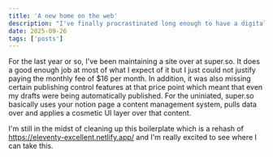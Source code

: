 ```yaml
---
title: 'A new home on the web'
description: "I've finally procrastinated long enough to have a digital nook online"
date: 2025-09-26
tags: ['posts']
---
```


For the last year or so, I've been maintaining a site over at super.so. It does a good enough job at most of what I expect of it but I just could not justify paying the monthly fee of $16 per month. In addition, it was also missing certain publishing control features at that price point which meant that even my drafts were being automatically published. For the uniniated, super.so basically uses your notion page a content management system, pulls data over and applies a cosmetic UI layer over that content.

I'm still in the midst of cleaning up this boilerplate which is a rehash of https://eleventy-excellent.netlify.app/ and I'm really excited to see where I can take this.
